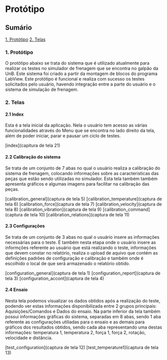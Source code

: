 # Protótipo

## Sumário

[1. Protótipo](#1-Protótipo)
[2. Telas](#2-Telas)


### 1. Protótipo

O protótipo abaixo se trata do sistema que é utilizado atualmente para realizar os testes no simulador de frenagem que se encontra no galpão da UnB. Este sistema foi criado a partir da montagem de blocos do programa LabView. Este protótipo é funcional e realiza com sucesso os testes solicitados pelo usuário, havendo integração entre a parte do usuário e o sistema de simulação de frenagem.

### 2. Telas

#### 2.1 Index

Esta é a tela inicial da aplicação. Nela o usuário tem acesso as várias funcionalidades através do Menu que se encontra no lado direito da tela, além de poder iniciar, parar e pausar um ciclo de testes.

[index](capitura de tela 21)

#### 2.2 Calibração do sistema

Se trata de um conjunto de 7 abas no qual o usuário realiza a calibração do sistema de frenagem, colocando informações sobre as caracteristicas das peças que estão sendo utilizadas no simulador. Esta tela também também apresenta gráficos e algumas imagens para facilitar na calibração das peças.

[calibration_general](captura de tela 5)
[calibration_temperature](captura de tela 6)
[calibration_force](captura de tela 7)
[calibration_velocity](captura de tela 8)
[calibration_vibration](captura de tela 9)
[calibration_command](captura de tela 10)
[calibration_relations](captura de tela 11)

#### 2.3 Configurações

Se trata de um conjunto de 3 abas no qual o usuário insere as informações necessárias para o teste. É também nesta etapa onde o usuário insere as informções referente ao usuário que está realizando o teste, informações que devem constar no relatório, realiza o upload de aquivo que contém as definições padrões de configuração e calibração e também onde é escolhido o local de que será armazenado o relatório obtido.

[configuration_general](captura de tela 1)
[configuration_report](captura de tela 3)
[configuration_accont](captura de tela 4)

#### 2.4 Ensaio

Nesta tela podemos visualizar os dados obtidos após a realização do teste, podendo ver estas informações disponibilizada entre 2 grupos principais: Aquisições/Comandos e Dados do ensaio. Na parte inferior da tela também possui informações gráficas do sistema, separadas em 8 abas, sendo 1 aba referente as configurações utiliadas para o ensaio e as demais para gráficos dos resultados obtidos, sendo cada aba representando uma destas informações: temperatura 1, temperatura 2, força 1, força 2, rotação, velocidade e distância.

[test_configuration](captura de tela 12)
[test_temperature1](captura de tela 13)
